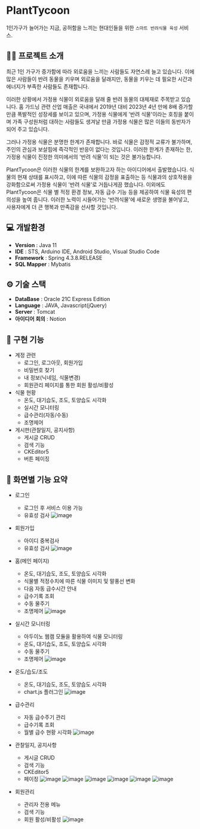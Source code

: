 # PlantTycoon
1인가구가 늘어가는 지금, 공허함을 느끼는 현대인들을 위한 `스마트 반려식물 육성` 서비스.

## 👨‍🏫 프로젝트 소개
최근 1인 가구가 증가함에 따라 외로움을 느끼는 사람들도 자연스레 늘고 있습니다. 이에 많은 사람들이 반려 동물을 키우며 외로움을 달래지만, 동물을 키우는 데 필요한 시간과 에너지가 부족한 사람들도 존재합니다.

이러한 상황에서 가정용 식물이 외로움을 달래 줄 반려 동물의 대체재로 주목받고 있습니다. 홈 가드닝 관련 산업 매출은 국내에서 2019년 대비 2023년 4년 만에 8배 증가할 만큼 폭발적인 성장세를 보이고 있으며, 가정용 식물에게 '반려 식물'이라는 호칭을 붙이며 가족 구성원처럼 대하는 사람들도 생겨날 만큼 가정용 식물은 많은 이들의 동반자가 되어 주고 있습니다.

그러나 가정용 식물은 분명한 한계가 존재합니다. 바로 식물은 감정적 교류가 불가하며, 주인의 관심과 보살핌에 즉각적인 반응이 없다는 것입니다. 이러한 한계가 존재하는 한, 가정용 식물이 진정한 의미에서의 '반려 식물'이 되는 것은 불가능합니다.

PlantTycoon은 이러한 식물의 한계를 보완하고자 하는 아이디어에서 출발했습니다. 식물의 현재 상태를 표시하고, 이에 따른 식물의 감정을 표출하는 등 식물과의 상호작용을 강화함으로써 가정용 식물이 '반려 식물'로 거듭나게끔 했습니다. 이외에도 PlantTycoon은 식물 별 적정 환경 정보, 자동 급수 기능 등을 제공하여 식물 육성의 편의성을 높여 줍니다. 이러한 노력이 시들어가는 '반려식물'에 새로운 생명을 불어넣고, 사용자에게 더 큰 행복과 만족감을 선사할 것입니다.


## 💻 개발환경
- **Version** : Java 11
- **IDE** : STS, Arduino IDE, Android Studio, Visual Studio Code
- **Framework** : Spring 4.3.8.RELEASE
- **SQL Mapper** : Mybatis

## ⚙️ 기술 스택
- **DataBase** : Oracle 21C Express Edition
- **Language** : JAVA, Javascript(jQuery)
- **Server** : Tomcat
- **아이디어 회의** : Notion

## 📌 구현 기능
- 계정 관련
  - 로그인, 로그아웃, 회원가입
  - 비밀번호 찾기
  - 내 정보(닉네임, 식물변경)
  - 회원관리 페이지를 통한 회원 활성/비활성
- 식물 현황
  - 온도, 대기습도, 조도, 토양습도 시각화
  - 실시간 모니터링
  - 급수관리(자동/수동)
  - 조명제어
- 게시판(관찰일지, 공지사항)
  - 게시글 CRUD
  - 검색 기능
  - CKEditor5
  - 버튼 페이징

## 📝 화면별 기능 요약
- 로그인
  - 로그인 후 서비스 이용 가능
  - 유효성 검사
![image](https://github.com/Erosaddy/PlantTycoon/assets/55119669/cb839138-8208-4ff7-a7f3-8ed74682e2b5)

- 회원가입
  - 아이디 중복검사
  - 유효성 검사
![image](https://github.com/Erosaddy/PlantTycoon/assets/55119669/db5dd7f9-dbf4-4777-8feb-5d09cdd9a536)


- 홈(메인 페이지)
  - 온도, 대기습도, 조도, 토양습도 시각화
  - 식물별 적정수치에 따른 식물 이미지 및 말풍선 변화
  - 다음 자동 급수시간 안내
  - 급수기록 조회
  - 수동 물주기
  - 조명제어
![image](https://github.com/Erosaddy/PlantTycoon/assets/55119669/9b6f1321-8c32-4f6c-a3bd-ba7e6bd2c867)

- 실시간 모니터링
  - 아두이노 웹캠 모듈을 활용하여 식물 모니터링
  - 온도, 대기습도, 조도, 토양습도 시각화
  - 수동 물주기
  - 조명제어
![image](https://github.com/Erosaddy/PlantTycoon/assets/55119669/53bc50bd-be3c-40dc-a8db-e8d69e134e60)

- 온도/습도/조도
  - 온도, 대기습도, 조도, 토양습도 시각화
  - chart.js 플러그인
![image](https://github.com/Erosaddy/PlantTycoon/assets/55119669/456d3ec8-e697-4d2a-9d26-a2d6bcf999fa)

- 급수관리
  - 자동 급수주기 관리
  - 급수기록 조회
  - 월별 급수 현황 시각화
![image](https://github.com/Erosaddy/PlantTycoon/assets/55119669/cb2632a8-6bfd-4a28-8583-d5d4d29034c1)

- 관찰일지, 공지사항
  - 게시글 CRUD
  - 검색 기능
  - CKEditor5
  - 페이징
![image](https://github.com/Erosaddy/PlantTycoon/assets/55119669/6302c516-89f7-4e49-9b69-bc6a571cebdf)
![image](https://github.com/Erosaddy/PlantTycoon/assets/55119669/53fc5ae8-ba97-4675-9dc7-bac16980726e)
![image](https://github.com/Erosaddy/PlantTycoon/assets/55119669/85efc250-5293-4933-97b5-83ffd15a50fb)
![image](https://github.com/Erosaddy/PlantTycoon/assets/55119669/967fe0ce-b399-41a5-96fa-ceca322e6eba)
![image](https://github.com/Erosaddy/PlantTycoon/assets/55119669/e00df0fe-ef47-4e44-900d-d86b6cc29cc7)
![image](https://github.com/Erosaddy/PlantTycoon/assets/55119669/6513fbcf-90a8-4922-97b4-74141f253d77)

- 회원관리
  - 관리자 전용 메뉴
  - 검색 기능
  - 회원 활성/비활성
![image](https://github.com/Erosaddy/PlantTycoon/assets/55119669/730c8bce-72a5-4c06-92e7-8f0f8223ca32)




  
